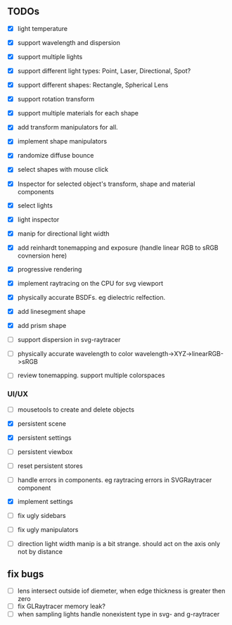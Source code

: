## TODOs
- [x] light temperature
- [x] support wavelength and dispersion

- [x] support multiple lights
- [x] support different light types: Point, Laser, Directional, Spot?
- [x] support different shapes: Rectangle, Spherical Lens
- [x] support rotation transform
- [x] support multiple materials for each shape
- [x] add transform manipulators for all.
- [x] implement shape manipulators
- [x] randomize diffuse bounce

- [x] select shapes with mouse click
- [x] Inspector for selected object's transform, shape and material components
- [x] select lights
- [x] light inspector
- [x] manip for directional light width
- [x] add reinhardt tonemapping and exposure (handle linear RGB to sRGB covnersion here)
- [x] progressive rendering
- [x] implement raytracing on the CPU for svg viewport
- [x] physically accurate BSDFs. eg dielectric relfection.
- [x] add linesegment shape
- [x] add prism shape

- [ ] support dispersion in svg-raytracer
- [ ] physically accurate wavelength to color wavelength->XYZ->linearRGB->sRGB
- [ ] review tonemapping. support multiple colorspaces

### UI/UX
- [ ] mousetools to create and delete objects
- [x] persistent scene
- [x] persistent settings
- [ ] persistent viewbox
- [ ] reset persistent stores
- [ ] handle errors in components. eg raytracing errors in SVGRaytracer component
- [x] implement settings

- [ ] fix ugly sidebars
- [ ] fix ugly manipulators
- [ ] direction light width manip is a bit strange. should act on the axis only not by distance

## fix bugs
- [ ] lens intersect outside iof diemeter, when edge thickness is greater then zero
- [ ] fix GLRaytracer memory leak?
- [ ] when sampling lights handle nonexistent type in svg- and g-raytracer  